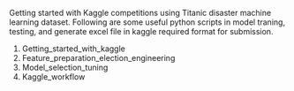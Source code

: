 Getting started with Kaggle competitions using Titanic disaster machine learning dataset. 
Following are some useful python scripts in model traning, testing, and generate excel file in kaggle required format for submission. 

1. Getting_started_with_kaggle
2. Feature_preparation_election_engineering
3. Model_selection_tuning
4. Kaggle_workflow

